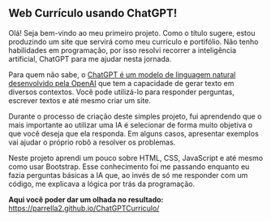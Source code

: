 ## Web Currículo usando ChatGPT!

Olá! Seja bem-vindo ao meu primeiro projeto. Como o título sugere, estou produzindo um site que servirá como meu currículo e portifólio. Não tenho habilidades em programação, por isso resolvi recorrer a inteligência artificial, ChatGPT para me ajudar nesta jornada.

Para quem não sabe, o [ChatGPT é um modelo de linguagem natural desenvolvido pela OpenAI](https://chat.openai.com/chat) que tem a capacidade de gerar texto em diversos contextos. Você pode utilizá-lo para responder perguntas, escrever textos e até mesmo criar um site.

Durante o processo de criação deste simples projeto, fui aprendendo que o mais importante ao utilizar uma IA é selecionar de forma muito objetiva o que você deseja que ela responda. Em alguns casos, apresentar exemplos vai ajudar o próprio robô a resolver os problemas.

Neste projeto aprendi um pouco sobre HTML, CSS, JavaScript e até mesmo como usar Bootstrap. Esse conhecimento foi me passando enquanto eu fazia perguntas básicas a IA que, ao invés de só me responder com um código, me explicava a lógica por trás da programação.

**Aqui você poder dar um olhada no resultado:** https://parrella2.github.io/ChatGPTCurriculo/
